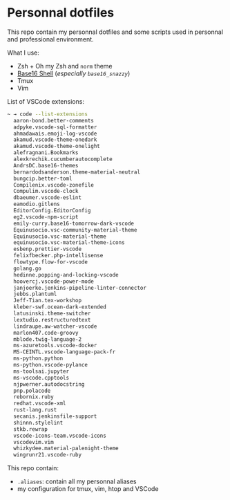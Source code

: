 # Personnal dotfiles
This repo contain my personnal dotfiles and some scripts used in personnal and professional environment.

What I use:
 * Zsh + Oh my Zsh and `norm` theme
 * [Base16 Shell](https://github.com/chriskempson/base16-shell) (*especially `base16_snazzy`*)
 * Tmux
 * Vim


List of VSCode extensions:

```bash
~ → code --list-extensions
  aaron-bond.better-comments
  adpyke.vscode-sql-formatter
  ahmadawais.emoji-log-vscode
  akamud.vscode-theme-onedark
  akamud.vscode-theme-onelight
  alefragnani.Bookmarks
  alexkrechik.cucumberautocomplete
  AndrsDC.base16-themes
  bernardodsanderson.theme-material-neutral
  bungcip.better-toml
  Compilenix.vscode-zonefile
  Compulim.vscode-clock
  dbaeumer.vscode-eslint
  eamodio.gitlens
  EditorConfig.EditorConfig
  eg2.vscode-npm-script
  emily-curry.base16-tomorrow-dark-vscode
  Equinusocio.vsc-community-material-theme
  Equinusocio.vsc-material-theme
  equinusocio.vsc-material-theme-icons
  esbenp.prettier-vscode
  felixfbecker.php-intellisense
  flowtype.flow-for-vscode
  golang.go
  hedinne.popping-and-locking-vscode
  hoovercj.vscode-power-mode
  janjoerke.jenkins-pipeline-linter-connector
  jebbs.plantuml
  Jeff-Tian.tex-workshop
  kleber-swf.ocean-dark-extended
  latusinski.theme-switcher
  lextudio.restructuredtext
  lindraupe.aw-watcher-vscode
  marlon407.code-groovy
  mblode.twig-language-2
  ms-azuretools.vscode-docker
  MS-CEINTL.vscode-language-pack-fr
  ms-python.python
  ms-python.vscode-pylance
  ms-toolsai.jupyter
  ms-vscode.cpptools
  njpwerner.autodocstring
  pnp.polacode
  rebornix.ruby
  redhat.vscode-xml
  rust-lang.rust
  secanis.jenkinsfile-support
  shinnn.stylelint
  stkb.rewrap
  vscode-icons-team.vscode-icons
  vscodevim.vim
  whizkydee.material-palenight-theme
  wingrunr21.vscode-ruby
```

This repo contain:
 * `.aliases`: contain all my personnal aliases
 * my configuration for tmux, vim, htop and VSCode
